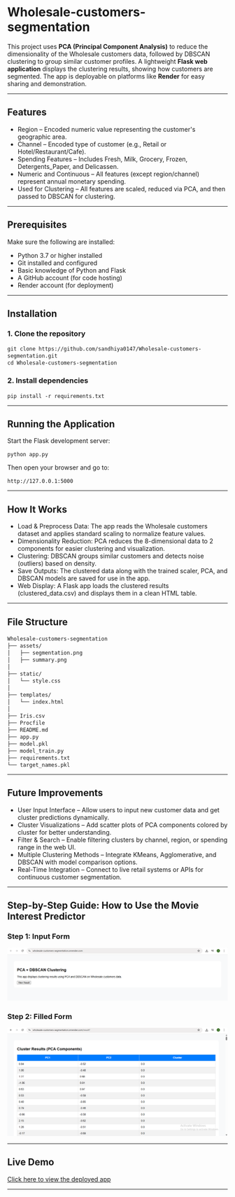 # Wholesale-customers-segmentation

This project uses **PCA (Principal Component Analysis)** to reduce the dimensionality of the Wholesale customers data, followed by DBSCAN clustering to group similar customer profiles. A lightweight **Flask web application** displays the clustering results, showing how customers are segmented. The app is deployable on platforms like **Render** for easy sharing and demonstration.

---

## Features

- Region – Encoded numeric value representing the customer's geographic area.
- Channel – Encoded type of customer (e.g., Retail or Hotel/Restaurant/Cafe).
- Spending Features – Includes Fresh, Milk, Grocery, Frozen, Detergents_Paper, and Delicassen.
- Numeric and Continuous – All features (except region/channel) represent annual monetary spending.
- Used for Clustering – All features are scaled, reduced via PCA, and then passed to DBSCAN for clustering.

---

## Prerequisites

Make sure the following are installed:

- Python 3.7 or higher installed
- Git installed and configured
- Basic knowledge of Python and Flask
- A GitHub account (for code hosting)
- Render account (for deployment)

---

## Installation

### 1. Clone the repository

```
git clone https://github.com/sandhiya0147/Wholesale-customers-segmentation.git
cd Wholesale-customers-segmentation
```

### 2. Install dependencies

```
pip install -r requirements.txt
```

---

## Running the Application

Start the Flask development server:

```
python app.py
```

Then open your browser and go to:

```
http://127.0.0.1:5000
```

---

## How It Works

- Load & Preprocess Data: The app reads the Wholesale customers dataset and applies standard scaling to normalize feature values.
- Dimensionality Reduction: PCA reduces the 8-dimensional data to 2 components for easier clustering and visualization.
- Clustering: DBSCAN groups similar customers and detects noise (outliers) based on density.
- Save Outputs: The clustered data along with the trained scaler, PCA, and DBSCAN models are saved for use in the app.
- Web Display: A Flask app loads the clustered results (clustered_data.csv) and displays them in a clean HTML table.

---

## File Structure

```
Wholesale-customers-segmentation
├── assets/                     
│   ├── segmentation.png
│   ├── summary.png
│
├── static/                      
│   └── style.css
│
├── templates/                   
│   └── index.html
│
├── Iris.csv                     
├── Procfile                     
├── README.md                    
├── app.py                       
├── model.pkl                    
├── model_train.py              
├── requirements.txt             
└── target_names.pkl             
```

---

## Future Improvements

- User Input Interface – Allow users to input new customer data and get cluster predictions dynamically.
- Cluster Visualizations – Add scatter plots of PCA components colored by cluster for better understanding.
- Filter & Search – Enable filtering clusters by channel, region, or spending range in the web UI.
- Multiple Clustering Methods – Integrate KMeans, Agglomerative, and DBSCAN with model comparison options.
- Real-Time Integration – Connect to live retail systems or APIs for continuous customer segmentation.

---



## Step-by-Step Guide: How to Use the Movie Interest Predictor


### Step 1: Input Form
![Form](assets/segmentation.png)  

### Step 2: Filled Form 
![Prediction Result](assets/summary.png)  


---

## Live Demo

[Click here to view the deployed app](https://wholesale-customers-segmentation.onrender.com)

---
